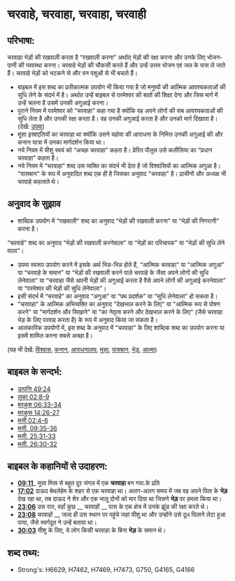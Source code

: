 # चरवाहे, चरवाहा, चरवाहा, चरवाही #

## परिभाषा: ##

चरवाहा भेड़ों की रखवाली करता है “रखवाली करना” अर्थात् भेड़ों की रक्षा करना और उनके लिए भोजन-पानी की व्यवस्था करना।
चरवाहे भेड़ों की चौकसी करते हैं और उन्हें उत्तम भोजन एवं जल के पास ले जाते हैं। चरवाहे भेड़ों को भटकने से और वन पशुओं से भी बचाते हैं।

* बाइबल में इस शब्द का प्रतीकात्मक उपयोग भी किया गया है जो मनुष्यों की आत्मिक आवश्यकताओं की सुधि लेने के संदर्भ में है। अर्थात उन्हें बाइबल से परमेश्वर की बातों की शिक्षा देना और जिस मार्ग में उन्हें चलना है उसमें उनकी अगुआई करना।
* पुराने नियम में परमेश्वर को “चरवाहा” कहा गया है क्योंकि वह अपने लोगों की सब आवश्यकताओं की सुधि लेता है और उनकी रक्षा करता है। वह उनकी अगुआई करता है और उनको मार्ग दिखाता है। (देखें: [उपमा](rc://hi/ta/man/translate/figs-metaphor))
* मूसा इस्राएलियों का चरवाहा था क्योंकि उसने यहोवा की आराधना के निमित्त उनकी अगुआई की और कनान यात्रा में उनका मार्गदर्शन किया था।
* नये नियम में यीशु स्वयं को “अच्छा चरवाहा” कहता है। प्रेरित पौलुस उसे कलीसिया का “प्रधान चरवाहा” कहता है।
* नये नियम में “चरवाहा” शब्द उस व्यक्ति का संदर्भ भी देता है जो विश्वासियों का आत्मिक अगुआ है। "पासबान" के रूप में अनुवादित शब्द एक ही है जिसका अनुवाद "चरवाहा" है। प्राचीनों और अध्यक्ष भी चरवाहे कहलाते थे।


## अनुवाद के सुझाव ##

* शाब्दिक उपयोग में “रखवाली” शब्द का अनुवाद “भेड़ों की रखवाली करना” या “भेड़ों की निगरानी” करना है।

“चरवाहे” शब्द का अनुवाद “भेड़ों की रखवाली करनेवाला” या “भेड़ों का परिचारक” या “भेड़ों की सुधि लेने वाला”।

* उपमा स्वरूप उपयोग करने में इसके अर्थ भिन्न-भिन्न होते हैं, “आत्मिक चरवाहा” या “आत्मिक अगुआ” या “चरवाहे के समान” या “भेड़ों की रखवाली करने वाले चरवाहे के जैसा अपने लोगों की सुधि लेनेवाला” या “चरवाहा जैसे अपनी भेड़ों की अगुआई करता है वैसे अपने लोगों की अगुआई करनेवाला” या “परमेश्वर की भेड़ों की सुधि लेनेवाला”।
* इसी संदर्भ में “चरवाहे” का अनुवाद “अगुआ” या “पथ प्रदर्शक” या “सुधि लेनेवाला” हो सकता है।
* "चरवाहा" के आत्मिक अभिव्यक्ति का अनुवाद "देखभाल करने के लिए" या "आत्मिक रूप से पोषण करने" या "मार्गदर्शन और सिखाने" या "का नेतृत्व करने और देखभाल करने के लिए" (जैसे चरवाहा भेड़ के लिए परवाह करता है) के रूप में अनुवाद किया जा सकता है।
* आलंकारिक उपयोगों में, इस शब्द के अनुवाद में "चरवाहा" के लिए शाब्दिक शब्द का उपयोग करना या इसमें शामिल करना सबसे अच्छा है।

(यह भी देखें: [विश्वास](../kt/believer.md), [कनान](../names/canaan.md), [आराधनालय](../kt/church.md), [मूसा](../names/moses.md), [पासबान](../kt/pastor.md), [भेड़](../other/sheep.md), [आत्मा](../kt/spirit.md))

## बाइबल के सन्दर्भ: ##

* [उत्पत्ति 49:24](rc://hi/tn/help/gen/49/24)
* [लूका 02:8-9](rc://hi/tn/help/luk/02/08)
* [मरकुश 06:33-34](rc://hi/tn/help/mrk/06/33)
* [मरकुस 14:26-27](rc://hi/tn/help/mrk/14/26)
* [मत्ती 02:4-6](rc://hi/tn/help/mat/02/04)
* [मत्ती. 09:35-36](rc://hi/tn/help/mat/09/35)
* [मत्ती. 25:31-33](rc://hi/tn/help/mat/25/31)
* [मत्ती. 26:30-32](rc://hi/tn/help/mat/26/30)

## बाइबल के कहानियों से उदाहरण: ##

* __[09:11](rc://hi/tn/help/obs/09/11)___ मूसा मिस्र से बहुत दूर जंगल में एक __चरवाहा__ बन गया.के प्रति
* __[17:02](rc://hi/tn/help/obs/17/02)__ दाऊद बेथलेहेम के शहर से एक चरवाहा था। अलग-अलग समय में जब वह अपने पिता के __भेड़__ देख रहा था, तब दाऊद ने शेर और एक भालू दोनों को मार दिया था जिसने __भेड़__ पर हमला किया था।
* __[23:06](rc://hi/tn/help/obs/23/06)__ उस रात, वहाँ कुछ __ चरवाहों __ पास के एक क्षेत्र में उनके झुंड की रक्षा करते थे।
* __[23:08](rc://hi/tn/help/obs/23/08)__ चरवाहों __ जल्द ही उस स्थान पर पहुंचे जहां यीशु था और उन्होंने उसे दूध पिलाने लेटा हुआ पाया, जैसे स्वर्गदूत ने उन्हें बताया था।
* __[30:03](rc://hi/tn/help/obs/30/03)__ यीशु के लिए, ये लोग किसी चरवाहा के बिना __भेड़__ के समान थे।

## शब्द तथ्य: ##

* Strong's: H6629, H7462, H7469, H7473, G750, G4165, G4166
